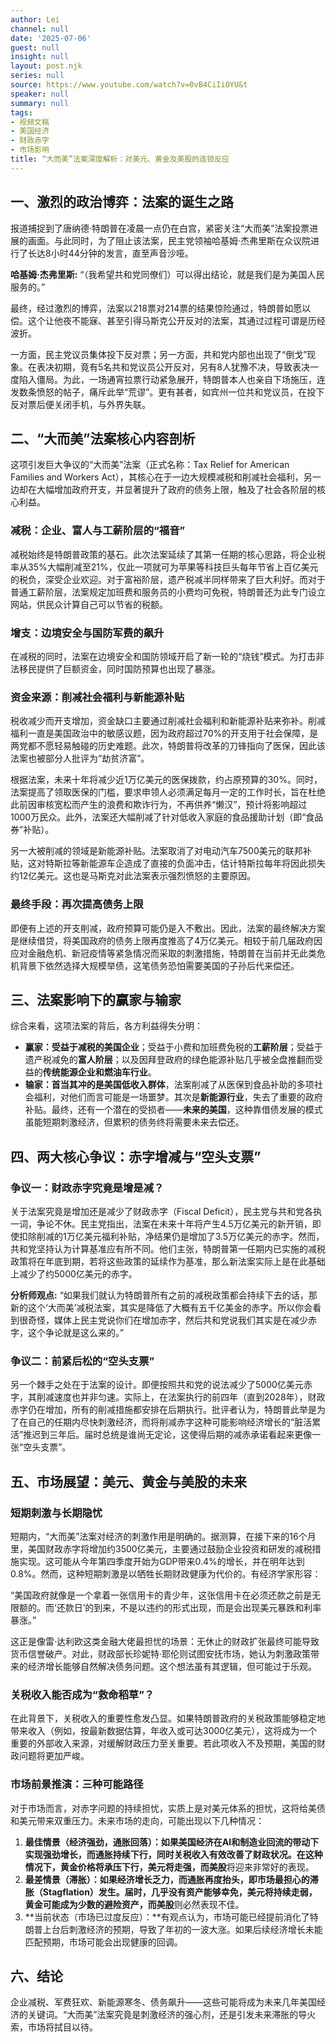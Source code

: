 ```yaml
---
author: Lei
channel: null
date: '2025-07-06'
guest: null
insight: null
layout: post.njk
series: null
source: https://www.youtube.com/watch?v=0vB4CiIiOYU&t
speaker: null
summary: null
tags:
- 视频文稿
- 美国经济
- 财政赤字
- 市场影响
title: “大而美”法案深度解析：对美元、黄金及美股的连锁反应
---
```


## 一、激烈的政治博弈：法案的诞生之路

报道捕捉到了唐纳德·特朗普在凌晨一点仍在白宫，紧密关注“大而美”法案投票进展的画面。与此同时，为了阻止该法案，民主党领袖哈基姆·杰弗里斯在众议院进行了长达8小时44分钟的发言，直至声音沙哑。

**哈基姆·杰弗里斯:**
“（我希望共和党同僚们）可以得出结论，就是我们是为美国人民服务的。”

最终，经过激烈的博弈，法案以218票对214票的结果惊险通过，特朗普如愿以偿。这个让他夜不能寐、甚至引得马斯克公开反对的法案，其通过过程可谓是历经波折。

一方面，民主党议员集体投下反对票；另一方面，共和党内部也出现了“倒戈”现象。在表决初期，竟有5名共和党议员公开反对，另有8人犹豫不决，导致表决一度陷入僵局。为此，一场通宵拉票行动紧急展开，特朗普本人也亲自下场施压，连发数条愤怒的帖子，痛斥此举“荒谬”。更有甚者，如宾州一位共和党议员，在投下反对票后便关闭手机，与外界失联。

## 二、“大而美”法案核心内容剖析

这项引发巨大争议的“大而美”法案（正式名称：Tax Relief for American
Families and Workers
Act），其核心在于一边大规模减税和削减社会福利，另一边却在大幅增加政府开支，并显著提升了政府的债务上限，触及了社会各阶层的核心利益。

### 减税：企业、富人与工薪阶层的“福音”

减税始终是特朗普政策的基石。此次法案延续了其第一任期的核心思路，将企业税率从35%大幅削减至21%，仅此一项就可为苹果等科技巨头每年节省上百亿美元的税负，深受企业欢迎。对于富裕阶层，遗产税减半同样带来了巨大利好。而对于普通工薪阶层，法案规定加班费和服务员的小费均可免税，特朗普还为此专门设立网站，供民众计算自己可以节省的税额。

### 增支：边境安全与国防军费的飙升

在减税的同时，法案在边境安全和国防领域开启了新一轮的“烧钱”模式。为打击非法移民提供了巨额资金，同时国防预算也出现了暴涨。

### 资金来源：削减社会福利与新能源补贴

税收减少而开支增加，资金缺口主要通过削减社会福利和新能源补贴来弥补。削减福利一直是美国政治中的敏感议题，因为政府超过70%的开支用于社会保障，是两党都不愿轻易触碰的历史难题。此次，特朗普将改革的刀锋指向了医保，因此该法案也被部分人批评为“劫贫济富”。

根据法案，未来十年将减少近1万亿美元的医保拨款，约占原预算的30%。同时，法案提高了领取医保的门槛，要求申领人必须满足每月一定的工作时长，旨在杜绝此前因审核宽松而产生的浪费和欺诈行为，不再供养“懒汉”，预计将影响超过1000万民众。此外，法案还大幅削减了针对低收入家庭的食品援助计划（即“食品券”补贴）。

另一大被削减的领域是新能源补贴。法案取消了对电动汽车7500美元的联邦补贴，这对特斯拉等新能源车企造成了直接的负面冲击，估计特斯拉每年将因此损失约12亿美元。这也是马斯克对此法案表示强烈愤怒的主要原因。

### 最终手段：再次提高债务上限

即便有上述的开支削减，政府预算可能仍是入不敷出。因此，法案的最终解决方案是继续借贷，将美国政府的债务上限再度推高了4万亿美元。相较于前几届政府因应对金融危机、新冠疫情等紧急情况而采取的刺激措施，特朗普在当前并无此类危机背景下依然选择大规模举债，这笔债务恐怕需要美国的子孙后代来偿还。

## 三、法案影响下的赢家与输家

综合来看，这项法案的背后，各方利益得失分明：

- **赢家：**受益于减税的**美国企业**；受益于小费和加班费免税的**工薪阶层**；受益于遗产税减免的**富人阶层**；以及因拜登政府的绿色能源补贴几乎被全盘推翻而受益的**传统能源企业和燃油车行业**。
- **输家：**首当其冲的是**美国低收入群体**，法案削减了从医保到食品补助的多项社会福利，对他们而言可能是一场噩梦。其次是**新能源行业**，失去了重要的政府补贴。最终，还有一个潜在的受损者——**未来的美国**，这种靠借债发展的模式虽能短期刺激经济，但累积的债务终将需要未来去偿还。

## 四、两大核心争议：赤字增减与“空头支票”

### 争议一：财政赤字究竟是增是减？

关于法案究竟是增加还是减少了财政赤字（Fiscal
Deficit），民主党与共和党各执一词，争论不休。民主党指出，法案在未来十年将产生4.5万亿美元的新开销，即使扣除削减的1万亿美元福利补贴，净结果仍是增加了3.5万亿美元的赤字。然而，共和党坚持认为计算基准应有所不同。他们主张，特朗普第一任期内已实施的减税政策将在年底到期，若将这些政策的延续作为基准，那么新法案实际上是在此基础上减少了约5000亿美元的赤字。

**分析师观点:**
“如果我们就认为特朗普所有之前的减税政策都会持续下去的话，那新的这个‘大而美’减税法案，其实是降低了大概有五千亿美金的赤字。所以你会看到很奇怪，媒体上民主党说你们在增加赤字，然后共和党说我们其实是在减少赤字，这个争论就是这么来的。”

### 争议二：前紧后松的“空头支票”

另一个棘手之处在于法案的设计。即便按照共和党的说法减少了5000亿美元赤字，其削减速度也并非匀速。实际上，在法案执行的前四年（直到2028年），财政赤字仍在增加，所有的削减措施都安排在后期执行。批评者认为，特朗普此举是为了在自己的任期内尽快刺激经济，而将削减赤字这种可能影响经济增长的“脏活累活”推迟到三年后。届时总统是谁尚无定论，这使得后期的减赤承诺看起来更像一张“空头支票”。

## 五、市场展望：美元、黄金与美股的未来

### 短期刺激与长期隐忧

短期内，“大而美”法案对经济的刺激作用是明确的。据测算，在接下来的16个月里，美国财政赤字将增加约3500亿美元，主要通过鼓励企业投资和研发的减税措施实现。这可能从今年第四季度开始为GDP带来0.4%的增长，并在明年达到0.8%。然而，这种短期刺激是以牺牲长期财政健康为代价的。有经济学家形容：

“美国政府就像是一个拿着一张信用卡的青少年，这张信用卡在必须还款之前是无限额的。而‘还款日’的到来，不是以违约的形式出现，而是会出现美元暴跌和利率暴涨。”

这正是像雷·达利欧这类金融大佬最担忧的场景：无休止的财政扩张最终可能导致货币信誉破产。对此，财政部长珍妮特·耶伦则试图安抚市场，她认为刺激政策带来的经济增长能够自然解决债务问题。这个想法虽有其逻辑，但可能过于乐观。

### 关税收入能否成为“救命稻草”？

在此背景下，关税收入的重要性愈发凸显。如果特朗普政府的关税政策能够稳定地带来收入（例如，按最新数据估算，年收入或可达3000亿美元），这将成为一个重要的外部收入来源，对缓解财政压力至关重要。若此项收入不及预期，美国的财政问题将更加严峻。

### 市场前景推演：三种可能路径

对于市场而言，对赤字问题的持续担忧，实质上是对美元体系的担忧，这将给美债和美元带来双重压力。未来市场的走向，可能出现以下几种情况：

1.  **最佳情景（经济强劲，通胀回落）：**如果美国经济在AI和制造业回流的带动下实现强劲增长，而通胀持续下行，同时关税收入有效改善了财政状况。在这种情况下，**黄金**价格将承压下行，**美元**将走强，而**美股**将迎来非常好的表现。
2.  **最差情景（滞胀）：**如果经济增长乏力，而通胀再度抬头，即市场最担心的滞胀（Stagflation）发生。届时，几乎没有资产能够幸免，**美元**将持续走弱，**黄金**可能成为少数的避险资产，而**美股**则必然表现不佳。
3.  **当前状态（市场已过度反应）：**有观点认为，市场可能已经提前消化了特朗普上台后刺激经济的预期，导致了年初的一波大涨。如果后续经济增长未能匹配预期，市场可能会出现健康的回调。

## 六、结论

企业减税、军费狂欢、新能源寒冬、债务飙升——这些可能将成为未来几年美国经济的关键词。“大而美”法案究竟是刺激经济的强心剂，还是引发未来滞胀的导火索，市场将拭目以待。
